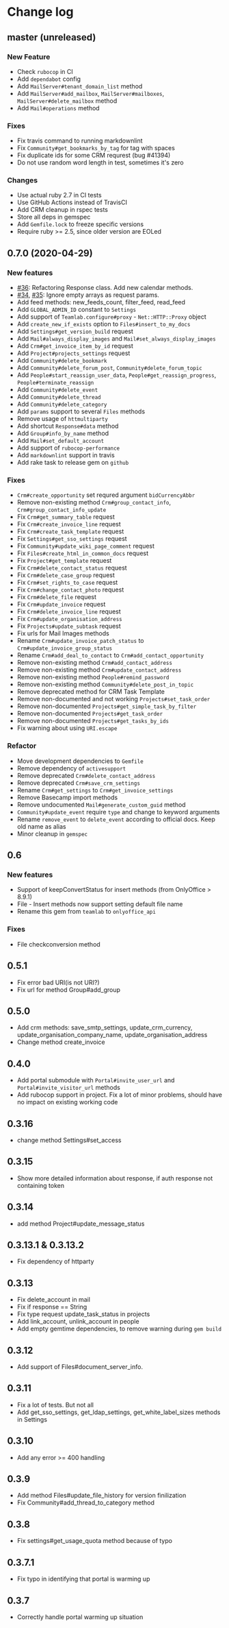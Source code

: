 # Change log

## master (unreleased)

### New Feature

* Check `rubocop` in CI
* Add `dependabot` config
* Add `MailServer#tenant_domain_list` method
* Add `MailServer#add_mailbox`, `MailServer#mailboxes`,
  `MailServer#delete_mailbox` method
* Add `Mail#operations` method

### Fixes

* Fix travis command to running markdownlint
* Fix `Community#get_bookmarks_by_tag` for tag with spaces
* Fix duplicate ids for some CRM requrest (bug #41394)
* Do not use random word length in test, sometimes it's zero

### Changes

* Use actual ruby 2.7 in CI tests
* Use GitHub Actions instead of TravisCI
* Add CRM cleanup in rspec tests
* Store all deps in gemspec
* Add `Gemfile.lock` to freeze specific versions
* Require ruby >= 2.5, since older version are EOLed

## 0.7.0 (2020-04-29)

### New features

* [#36](https://github.com/ONLYOFFICE/onlyoffice_api_gem/pull/36):
  Refactoring Response class. Add new calendar methods.
* [#34](https://github.com/ONLYOFFICE/onlyoffice_api_gem/pull/34), [#35](https://github.com/ONLYOFFICE/onlyoffice_api_gem/pull/35):
 Ignore empty arrays as request params.
* Add feed methods: new_feeds_count, filter_feed, read_feed
* Add `GLOBAL_ADMIN_ID` constant to `Settings`
* Add support of `Teamlab.configure#proxy` - `Net::HTTP::Proxy` object
* Add `create_new_if_exists` option to `Files#insert_to_my_docs`
* Add `Settings#get_version_build` request
* Add `Mail#always_display_images` and `Mail#set_always_display_images`
* Add `Crm#get_invoice_item_by_id` request
* Add `Project#projects_settings` request
* Add `Community#delete_bookmark`
* Add `Community#delete_forum_post`, `Community#delete_forum_topic`
* Add `People#start_reassign_user_data`,
  `People#get_reassign_progress`,
  `People#terminate_reassign`
* Add `Community#delete_event`
* Add `Community#delete_thread`
* Add `Community#delete_category`
* Add `params` support to several `Files` methods
* Remove usage of `httmultiparty`
* Add shortcut `Response#data` method
* Add `Group#info_by_name` method
* Add `Mail#set_default_account`
* Add support of `rubocop-performance`
* Add `markdownlint` support in travis
* Add rake task to release gem on `github`

### Fixes

* `Crm#create_opportunity` set requred argument `bidCurrencyAbbr`
* Remove non-existing method `Crm#group_contact_info`, `Crm#group_contact_info_update`
* Fix `Crm#get_summary_table` request
* Fix `Crm#create_invoice_line` request
* Fix `Crm#create_task_template` request
* Fix `Settings#get_sso_settings` request
* Fix `Community#update_wiki_page_comment` request
* Fix `Files#create_html_in_common_docs` request
* Fix `Project#get_template` request
* Fix `Crm#delete_contact_status` request
* Fix `Crm#delete_case_group` request
* Fix `Crm#set_rights_to_case` request
* Fix `Crm#change_contact_photo` request
* Fix `Crm#delete_file` request
* Fix `Crm#update_invoice` request
* Fix `Crm#delete_invoice_line` request
* Fix `Crm#update_organisation_address`
* Fix `Projects#update_subtask` request
* Fix urls for Mail Images methods
* Rename `Crm#update_invoice_patch_status` to `Crm#update_invoice_group_status`
* Rename `Crm#add_deal_to_contact` to `Crm#add_contact_opportunity`
* Remove non-existing method `Crm#add_contact_address`
* Remove non-existing method `Crm#update_contact_address`
* Remove non-existing method `People#remind_password`
* Remove non-existing method `Community#delete_post_in_topic`
* Remove deprecated method for CRM Task Template
* Remove non-documented and not working `Projects#set_task_order`
* Remove non-documented `Projects#get_simple_task_by_filter`
* Remove non-documented `Projects#get_task_order`
* Remove non-documented `Projects#get_tasks_by_ids`
* Fix warning about using `URI.escape`

### Refactor

* Move development dependencies to `Gemfile`
* Remove dependency of `activesupport`
* Remove deprecated `Crm#delete_contact_address`
* Remove deprecated `Crm#save_crm_settings`
* Rename `Crm#get_settings` to `Crm#get_invoice_settings`
* Remove Basecamp import methods
* Remove undocumented `Mail#generate_custom_guid` method
* `Community#update_event` require `type` and change to keyword arguments
* Rename `remove_event` to `delete_event` according to official docs.
  Keep old name as alias
* Minor cleanup in `gemspec`

## 0.6

### New features

* Support of keepConvertStatus for insert methods (from OnlyOffice > 8.9.1)
* File - Insert methods now support setting default file name
* Rename this gem from `teamlab` to `onlyoffice_api`

### Fixes

* File checkconversion method

## 0.5.1

* Fix error bad URI(is not URI?)
* Fix url for method Group#add_group

## 0.5.0

* Add crm methods: save_smtp_settings, update_crm_currency,
  update_organisation_company_name, update_organisation_address
* Change method create_invoice

## 0.4.0

* Add portal submodule with `Portal#invite_user_url` and
  `Portal#invite_visitor_url` methods
* Add rubocop support in project. Fix a lot of minor problems,
  should have no impact on existing working code

## 0.3.16

* change method Settings#set_access

## 0.3.15

* Show more detailed information about response,
  if auth response not containing token

## 0.3.14

* add method Project#update_message_status

## 0.3.13.1 & 0.3.13.2

* Fix dependency of httparty

## 0.3.13

* Fix delete_account in mail
* Fix if response == String
* Fix type request update_task_status in projects
* Add link_account, unlink_account in people
* Add empty gemtime dependencies, to remove warning during `gem build`

## 0.3.12

* Add support of Files#document_server_info.

## 0.3.11

* Fix a lot of tests. But not all
* Add get_sso_settings, get_ldap_settings, get_white_label_sizes methods in Settings

## 0.3.10

* Add any error >= 400 handling

## 0.3.9

* Add method Files#update_file_history for version finilization
* Fix Community#add_thread_to_category method

## 0.3.8

* Fix settings#get_usage_quota method because of typo

## 0.3.7.1

* Fix typo in identifying that portal is warming up

## 0.3.7

* Correctly handle portal warming up situation
